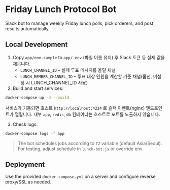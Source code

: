 # Friday Lunch Protocol Bot

Slack bot to manage weekly Friday lunch polls, pick orderers, and post results automatically.

## Local Development

1. Copy `app/env.sample` to `app/.env` (파일 이름 유지) 후 Slack 토큰 등 실제 값을 채웁니다.
   - `LUNCH_CHANNEL_ID` – 실제 투표 메시지를 올릴 채널
   - `LUNCH_MEMBER_CHANNEL_ID` – 투표 대상 인원을 계산할 기준 채널(옵션, 미설정 시 LUNCH_CHANNEL_ID 사용)
2. Build and start services:

```bash
docker-compose up -d --build
```

서비스가 기동되면 호스트 `http://localhost:4224` 로 슬랙 이벤트(nginx) 엔드포인트가 열립니다. 내부 `app`, `redis`, `db` 컨테이너는 호스트로 포트를 노출하지 않습니다.

3. Check logs:

```bash
docker-compose logs -f app
```

> The bot schedules jobs according to `TZ` variable (default Asia/Seoul). For testing, adjust schedule in `lunch-bot.js` or override env.

## Deployment

Use the provided `docker-compose.yml` on a server and configure reverse proxy/SSL as needed.
